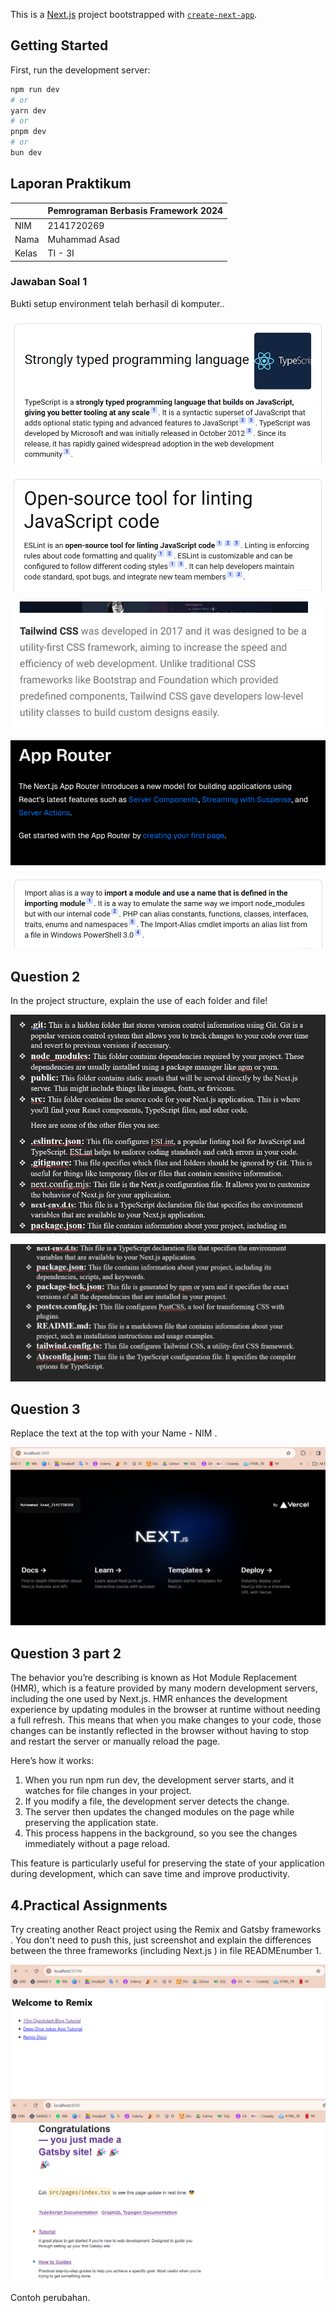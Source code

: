 This is a [Next.js](https://nextjs.org/) project bootstrapped with [`create-next-app`](https://github.com/vercel/next.js/tree/canary/packages/create-next-app).

## Getting Started

First, run the development server:

```bash
npm run dev
# or
yarn dev
# or
pnpm dev
# or
bun dev
```
## Laporan Praktikum

|  | Pemrograman Berbasis Framework 2024 |
|--|--|
| NIM |  2141720269|
| Nama |  Muhammad Asad |
| Kelas | TI - 3I |


### Jawaban Soal 1

Bukti setup environment telah berhasil di  komputer..

![Screenshot](assets/01.png)

![Screenshot](assets/02.png)

![Screenshot](assets/03.png)

![Screenshot](assets/04.png)

![Screenshot](assets/05.png)
## Question 2
In the project structure, explain the use of each folder and file!

![Screenshot](assets/06.png)

![Screenshot](assets/07.png)
## Question 3
Replace the text at the top with your Name - NIM .

![Screenshot](assets/08.png)
## Question 3 part 2

The behavior you’re describing is known as Hot Module Replacement (HMR), which is a feature provided by many modern development servers, including the one used by Next.js. HMR enhances the development experience by updating modules in the browser at runtime without needing a full refresh. This means that when you make changes to your code, those changes can be instantly reflected in the browser without having to stop and restart the server or manually reload the page.

Here’s how it works:

1. When you run npm run dev, the development server starts, and it watches for file changes in your project.
2. If you modify a file, the development server detects the change.
3. The server then updates the changed modules on the page while preserving the application state.
4. This process happens in the background, so you see the changes immediately without a page reload.

This feature is particularly useful for preserving the state of your application during development, which can save time and improve productivity.

## 4.Practical Assignments
Try creating another React project using the Remix and Gatsby frameworks . You don't need to push this, just screenshot and explain the differences between the three frameworks (including Next.js ) in file READMEnumber 1.

![Screenshot](assets/09.png)
![Screenshot](assets/10.png)

Contoh perubahan.